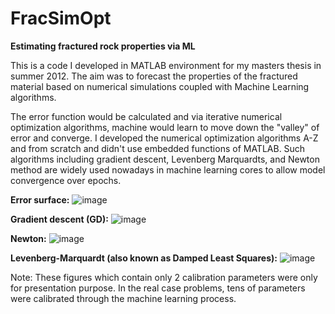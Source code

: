 # FracSimOpt
**Estimating fractured rock properties via ML**

This is a code I developed in MATLAB environment for my masters thesis in summer 2012. The aim was to forecast the properties of the fractured material based on numerical simulations coupled with Machine Learning algorithms. 

The error function would be calculated and via iterative numerical optimization algorithms, machine would learn to move down the "valley" of error and converge. I developed the numerical optimization algorithms A-Z and from scratch and didn't use embedded functions of MATLAB. Such algorithms including gradient descent, Levenberg Marquardts, and Newton method are widely used nowadays in machine learning cores to allow model convergence over epochs. 


**Error surface:**
![image](https://user-images.githubusercontent.com/121983512/223020779-1152af14-febf-49ff-a0d1-187919d2ed72.png)


**Gradient descent (GD):**
![image](https://user-images.githubusercontent.com/121983512/223021199-2daa5a1d-3f62-4466-a18b-aaa5608fc0d9.png)


**Newton:**
![image](https://user-images.githubusercontent.com/121983512/223022269-98f467e8-dcf5-43b5-ab1c-ab024b8cbd71.png)


**Levenberg-Marquardt (also known as Damped Least Squares):**
![image](https://user-images.githubusercontent.com/121983512/223021765-b1c32d87-efc1-4992-b436-9600e66b4076.png)

Note: These figures which contain only 2 calibration parameters were only for presentation purpose. In the real case problems, tens of parameters were calibrated through the machine learning process. 
